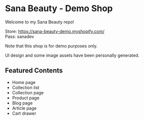 # Sana Beauty - Demo Shop

Welcome to my Sana Beauty repo!

Store: https://sana-beauty-demo.myshopify.com/
<br>Pass: sanadev

Note that this shop is for demo purposes only.

UI design and some image assets have been personally generated.

## Featured Contents

- Home page
- Collection list
- Collection page
- Product page
- Blog page
- Article page
- Cart drawer

